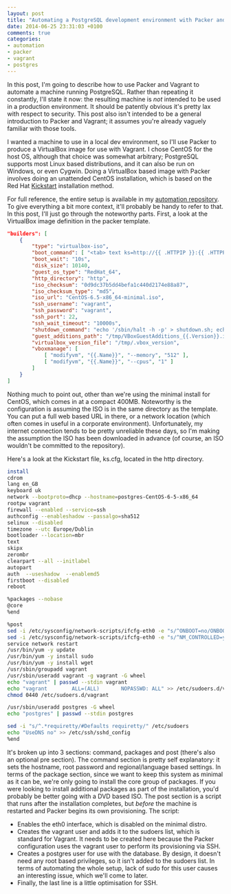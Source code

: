 ```yaml
---
layout: post
title: "Automating a PostgreSQL development environment with Packer and Vagrant"
date: 2014-06-25 23:31:03 +0100
comments: true
categories:
- automation
- packer
- vagrant
- postgres
---
```


In this post, I'm going to describe how to use Packer and Vagrant to automate a machine running PostgreSQL. Rather than repeating it constantly, I'll state it now: the resulting machine is *not* intended to be used in a production environment. It should be patently obvious it's pretty lax with respect to security. This post also isn't intended to be a general introduction to Packer and Vagrant; it assumes you're already vaguely familiar with those tools.

I wanted a machine to use in a local dev environment, so I'll use Packer to produce a VirtualBox image for use with Vagrant. I chose CentOS for the host OS, although that choice was somewhat arbitrary; PostgreSQL supports most Linux based distributions, and it can also be run on Windows, or even Cygwin. Doing a VirtualBox based image with Packer involves doing an unattended CentOS installation, which is based on the Red Hat [Kickstart](https://www.centos.org/docs/5/html/Installation_Guide-en-US/pt-install-advanced-deployment.html) installation method.

For full reference, the entire setup is available in my [automation repository](https://github.com/jacderida/automation/tree/master/box_templates/postgres-CentOS-6.5-x86_64). To give everything a bit more context, it'll probably be handy to refer to that. In this post, I'll just go through the noteworthy parts. First, a look at the VirtualBox image definition in the packer template.
``` json template.json
"builders": [
    {
        "type": "virtualbox-iso",
        "boot_command": [ "<tab> text ks=http://{{ .HTTPIP }}:{{ .HTTPPort }}/ks.cfg<enter><wait>" ],
        "boot_wait": "10s",
        "disk_size": 10140,
        "guest_os_type": "RedHat_64",
        "http_directory": "http",
        "iso_checksum": "0d9dc37b5dd4befa1c440d2174e88a87",
        "iso_checksum_type": "md5",
        "iso_url": "CentOS-6.5-x86_64-minimal.iso",
        "ssh_username": "vagrant",
        "ssh_password": "vagrant",
        "ssh_port": 22,
        "ssh_wait_timeout": "10000s",
        "shutdown_command": "echo '/sbin/halt -h -p' > shutdown.sh; echo 'vagrant' | sudo -S sh 'shutdown.sh'",
        "guest_additions_path": "/tmp/VBoxGuestAdditions_{{.Version}}.iso",
        "virtualbox_version_file": "/tmp/.vbox_version",
        "vboxmanage": [
            [ "modifyvm", "{{.Name}}", "--memory", "512" ],
            [ "modifyvm", "{{.Name}}", "--cpus", "1" ]
        ]
    }
]

```
Nothing much to point out, other than we're using the minimal install for CentOS, which comes in at a compact 400MB. Noteworthy is the configuration is assuming the ISO is in the same directory as the template. You can put a full web based URL in there, or a network location (which often comes in useful in a corporate environment). Unfortunately, my internet connection tends to be pretty unreliable these days, so I'm making the assumption the ISO has been downloaded in advance (of course, an ISO wouldn't be committed to the repository).

Here's a look at the Kickstart file, ks.cfg, located in the http directory.

``` bash ks.cfg
install
cdrom
lang en_GB
keyboard uk
network --bootproto=dhcp --hostname=postgres-CentOS-6-5-x86_64
rootpw vagrant
firewall --enabled --service=ssh
authconfig --enableshadow --passalgo=sha512
selinux --disabled
timezone --utc Europe/Dublin
bootloader --location=mbr
text
skipx
zerombr
clearpart --all --initlabel
autopart
auth  --useshadow  --enablemd5
firstboot --disabled
reboot

%packages --nobase
@core
%end

%post
sed -i /etc/sysconfig/network-scripts/ifcfg-eth0 -e "s/^ONBOOT=no/ONBOOT=yes/g"
sed -i /etc/sysconfig/network-scripts/ifcfg-eth0 -e "s/^NM_CONTROLLED=yes/NM_CONTROLLED=no/g"
service network restart
/usr/bin/yum -y update
/usr/bin/yum -y install sudo
/usr/bin/yum -y install wget
/usr/sbin/groupadd vagrant
/usr/sbin/useradd vagrant -g vagrant -G wheel
echo "vagrant" | passwd --stdin vagrant
echo "vagrant        ALL=(ALL)       NOPASSWD: ALL" >> /etc/sudoers.d/vagrant
chmod 0440 /etc/sudoers.d/vagrant

/usr/sbin/useradd postgres -G wheel
echo "postgres" | passwd --stdin postgres

sed -i "s/^.*requiretty/#Defaults requiretty/" /etc/sudoers
echo "UseDNS no" >> /etc/ssh/sshd_config
%end
```

It's broken up into 3 sections: command, packages and post (there's also an optional pre section). The command section is pretty self explanatory: it sets the hostname, root password and regional/language based settings. In terms of the package section, since we want to keep this system as minimal as it can be, we're only going to install the core group of packages. If you were looking to install additional packages as part of the installation, you'd probably be better going with a DVD based ISO. The post section is a script that runs after the installation completes, but *before* the machine is restarted and Packer begins its own provisioning. The script:

* Enables the eth0 interface, which is disabled on the minimal distro.
* Creates the vagrant user and adds it to the sudoers list, which is standard for Vagrant. It needs to be created here because the Packer configuration uses the vagrant user to perform its provisioning via SSH.
* Creates a postgres user for use with the database. By design, it doesn't need any root based privileges, so it isn't added to the sudoers list. In terms of automating the whole setup, lack of sudo for this user causes an interesting issue, which we'll come to later.
* Finally, the last line is a little optimisation for SSH.

